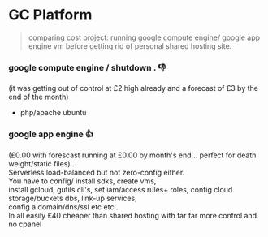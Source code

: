 # GC Platform

> comparing cost project: running google compute engine/ google app engine vm before getting rid of personal
  shared hosting site.


### google compute engine / shutdown . :-1:
  (it was getting out of control at £2 high already and a forecast of £3 by the end of the month)
- php/apache ubuntu

### google app engine :+1:
  (£0.00 with forescast running at £0.00 by month's end... perfect for death weight/static files) .      
  Serverless load-balanced but not zero-config either.                  
  You have to config/ install sdks, create vms,          
  install gcloud, gutils cli's, set iam/access rules+ roles, 
  config cloud storage/buckets dbs, link-up services,           
  config a domain/dns/ssl etc etc .         
  In all easily £40 cheaper than shared hosting with far far more control and no cpanel   
 
  
  
 







